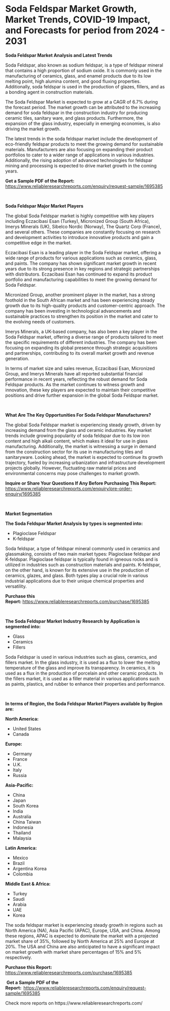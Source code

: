 <p><h1>Soda Feldspar Market Growth, Market Trends, COVID-19 Impact, and Forecasts for period from 2024 - 2031</h1></p><p><strong>Soda Feldspar Market Analysis and Latest Trends</strong></p>
<p><p>Soda Feldspar, also known as sodium feldspar, is a type of feldspar mineral that contains a high proportion of sodium oxide. It is commonly used in the manufacturing of ceramics, glass, and enamel products due to its low melting point, high alumina content, and good fluxing properties. Additionally, soda feldspar is used in the production of glazes, fillers, and as a bonding agent in construction materials.</p><p>The Soda Feldspar Market is expected to grow at a CAGR of 6.7% during the forecast period. The market growth can be attributed to the increasing demand for soda feldspar in the construction industry for producing ceramic tiles, sanitary ware, and glass products. Furthermore, the expansion of the glass industry, especially in emerging economies, is also driving the market growth.</p><p>The latest trends in the soda feldspar market include the development of eco-friendly feldspar products to meet the growing demand for sustainable materials. Manufacturers are also focusing on expanding their product portfolios to cater to a wider range of applications in various industries. Additionally, the rising adoption of advanced technologies for feldspar mining and processing is expected to drive market growth in the coming years.</p></p>
<p><strong>Get a Sample PDF of the Report:&nbsp;</strong> <a href="https://www.reliableresearchreports.com/enquiry/request-sample/1695385">https://www.reliableresearchreports.com/enquiry/request-sample/1695385</a></p>
<p>&nbsp;</p>
<p><strong>Soda Feldspar Major Market Players</strong></p>
<p><p>The global Soda Feldspar market is highly competitive with key players including Eczacibasi Esan (Turkey), Micronized Group (South Africa), Imerys Minerals (UK), Sibelco Nordic (Norway), The Quartz Corp (France), and several others. These companies are constantly focusing on research and development activities to introduce innovative products and gain a competitive edge in the market.</p><p>Eczacibasi Esan is a leading player in the Soda Feldspar market, offering a wide range of products for various applications such as ceramics, glass, and paints. The company has shown significant market growth in recent years due to its strong presence in key regions and strategic partnerships with distributors. Eczacibasi Esan has continued to expand its product portfolio and manufacturing capabilities to meet the growing demand for Soda Feldspar.</p><p>Micronized Group, another prominent player in the market, has a strong foothold in the South African market and has been experiencing steady growth due to its high-quality products and customer-centric approach. The company has been investing in technological advancements and sustainable practices to strengthen its position in the market and cater to the evolving needs of customers.</p><p>Imerys Minerals, a UK-based company, has also been a key player in the Soda Feldspar market, offering a diverse range of products tailored to meet the specific requirements of different industries. The company has been focusing on expanding its global presence through strategic acquisitions and partnerships, contributing to its overall market growth and revenue generation.</p><p>In terms of market size and sales revenue, Eczacibasi Esan, Micronized Group, and Imerys Minerals have all reported substantial financial performance in recent years, reflecting the robust demand for Soda Feldspar products. As the market continues to witness growth and innovation, these key players are expected to maintain their competitive positions and drive further expansion in the global Soda Feldspar market.</p></p>
<p>&nbsp;</p>
<p><strong>What Are The Key Opportunities For Soda Feldspar Manufacturers?</strong></p>
<p><p>The global Soda Feldspar market is experiencing steady growth, driven by increasing demand from the glass and ceramic industries. Key market trends include growing popularity of soda feldspar due to its low iron content and high alkali content, which makes it ideal for use in glass manufacturing. Additionally, the market is witnessing a surge in demand from the construction sector for its use in manufacturing tiles and sanitaryware. Looking ahead, the market is expected to continue its growth trajectory, fueled by increasing urbanization and infrastructure development projects globally. However, fluctuating raw material prices and environmental concerns may pose challenges to market growth.</p></p>
<p><strong>Inquire or Share Your Questions If Any Before Purchasing This Report:</strong> <a href="https://www.reliableresearchreports.com/enquiry/pre-order-enquiry/1695385">https://www.reliableresearchreports.com/enquiry/pre-order-enquiry/1695385</a></p>
<p>&nbsp;</p>
<p><strong>Market Segmentation</strong></p>
<p><strong>The Soda Feldspar Market Analysis by types is segmented into:</strong></p>
<p><ul><li>Plagioclase Feldspar</li><li>K-feldspar</li></ul></p>
<p><p>Soda feldspar, a type of feldspar mineral commonly used in ceramics and glassmaking, consists of two main market types: Plagioclase feldspar and K-feldspar. Plagioclase feldspar is typically found in igneous rocks and is utilized in industries such as construction materials and paints. K-feldspar, on the other hand, is known for its extensive use in the production of ceramics, glazes, and glass. Both types play a crucial role in various industrial applications due to their unique chemical properties and versatility.</p></p>
<p><strong>Purchase this Report:&nbsp;</strong><a href="https://www.reliableresearchreports.com/purchase/1695385">https://www.reliableresearchreports.com/purchase/1695385</a></p>
<p>&nbsp;</p>
<p><strong>The Soda Feldspar Market Industry Research by Application is segmented into:</strong></p>
<p><ul><li>Glass</li><li>Ceramics</li><li>Fillers</li></ul></p>
<p><p>Soda Feldspar is used in various industries such as glass, ceramics, and fillers market. In the glass industry, it is used as a flux to lower the melting temperature of the glass and improve its transparency. In ceramics, it is used as a flux in the production of porcelain and other ceramic products. In the fillers market, it is used as a filler material in various applications such as paints, plastics, and rubber to enhance their properties and performance.</p></p>
<p>&nbsp;</p>
<p><strong>In terms of Region, the Soda Feldspar Market Players available by Region are:</strong></p>
<p>
    <p> <strong> North America: </strong>
        <ul>
            <li>United States</li>
            <li>Canada</li>
        </ul>
        </p> 
    <p> <strong> Europe: </strong>
        <ul>
            <li>Germany</li>
            <li>France</li>
            <li>U.K.</li>
            <li>Italy</li>
            <li>Russia</li>
        </ul>
        </p> 
    <p> <strong> Asia-Pacific: </strong>
        <ul>
            <li>China</li>
            <li>Japan</li>
            <li>South Korea</li>
            <li>India</li>
            <li>Australia</li>
            <li>China Taiwan</li>
            <li>Indonesia</li>
            <li>Thailand</li>
            <li>Malaysia</li>
        </ul>
        </p> 
    <p> <strong> Latin America: </strong>
        <ul>
            <li>Mexico</li>
            <li>Brazil</li>
            <li>Argentina Korea</li>
            <li>Colombia</li>
        </ul>
        </p> 
    <p> <strong> Middle East & Africa: </strong>
        <ul>
            <li>Turkey</li>
            <li>Saudi</li>
            <li>Arabia</li>
            <li>UAE</li>
            <li>Korea</li>
        </ul>
    </p>
    </p>
<p><p>The soda feldspar market is experiencing steady growth in regions such as North America (NA), Asia Pacific (APAC), Europe, USA, and China. Among these regions, APAC is expected to dominate the market with a projected market share of 35%, followed by North America at 25% and Europe at 20%. The USA and China are also anticipated to have a significant impact on market growth with market share percentages of 15% and 5% respectively.</p></p>
<p><strong>Purchase this Report: </strong><a href="https://www.reliableresearchreports.com/purchase/1695385">https://www.reliableresearchreports.com/purchase/1695385</a></p>
<p>&nbsp;<strong>Get a Sample PDF of the Report:&nbsp;&nbsp;</strong><a href="https://www.reliableresearchreports.com/enquiry/request-sample/1695385">https://www.reliableresearchreports.com/enquiry/request-sample/1695385</a></p>
<p><strong></strong></p>
<p>Check more reports on https://www.reliableresearchreports.com/</p>